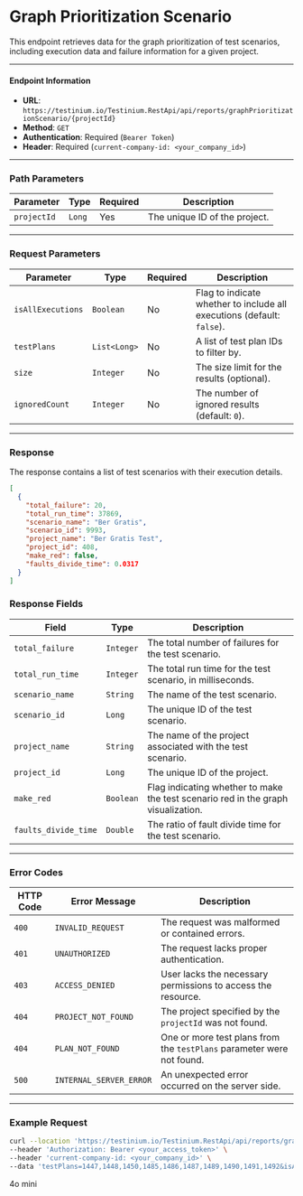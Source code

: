# Graph Prioritization Scenario

This endpoint retrieves data for the graph prioritization of test scenarios, including execution data and failure information for a given project.

***

#### Endpoint Information

* **URL**: `https://testinium.io/Testinium.RestApi/api/reports/graphPrioritizationScenario/{projectId}`
* **Method**: `GET`
* **Authentication**: Required (`Bearer Token`)
* **Header**: Required (`current-company-id: <your_company_id>`)

***

### Path Parameters

| Parameter   | Type   | Required | Description                   |
| ----------- | ------ | -------- | ----------------------------- |
| `projectId` | `Long` | Yes      | The unique ID of the project. |

***

### Request Parameters

| Parameter         | Type         | Required | Description                                                            |
| ----------------- | ------------ | -------- | ---------------------------------------------------------------------- |
| `isAllExecutions` | `Boolean`    | No       | Flag to indicate whether to include all executions (default: `false`). |
| `testPlans`       | `List<Long>` | No       | A list of test plan IDs to filter by.                                  |
| `size`            | `Integer`    | No       | The size limit for the results (optional).                             |
| `ignoredCount`    | `Integer`    | No       | The number of ignored results (default: `0`).                          |

***

### Response

The response contains a list of test scenarios with their execution details.

```json
[
  {
    "total_failure": 20,
    "total_run_time": 37869,
    "scenario_name": "Ber Gratis",
    "scenario_id": 9993,
    "project_name": "Ber Gratis Test",
    "project_id": 408,
    "make_red": false,
    "faults_divide_time": 0.0317
  }
]
```

### **Response Fields**

| Field                | Type      | Description                                                                       |
| -------------------- | --------- | --------------------------------------------------------------------------------- |
| `total_failure`      | `Integer` | The total number of failures for the test scenario.                               |
| `total_run_time`     | `Integer` | The total run time for the test scenario, in milliseconds.                        |
| `scenario_name`      | `String`  | The name of the test scenario.                                                    |
| `scenario_id`        | `Long`    | The unique ID of the test scenario.                                               |
| `project_name`       | `String`  | The name of the project associated with the test scenario.                        |
| `project_id`         | `Long`    | The unique ID of the project.                                                     |
| `make_red`           | `Boolean` | Flag indicating whether to make the test scenario red in the graph visualization. |
| `faults_divide_time` | `Double`  | The ratio of fault divide time for the test scenario.                             |

***

### Error Codes

| HTTP Code | Error Message           | Description                                                           |
| --------- | ----------------------- | --------------------------------------------------------------------- |
| `400`     | `INVALID_REQUEST`       | The request was malformed or contained errors.                        |
| `401`     | `UNAUTHORIZED`          | The request lacks proper authentication.                              |
| `403`     | `ACCESS_DENIED`         | User lacks the necessary permissions to access the resource.          |
| `404`     | `PROJECT_NOT_FOUND`     | The project specified by the `projectId` was not found.               |
| `404`     | `PLAN_NOT_FOUND`        | One or more test plans from the `testPlans` parameter were not found. |
| `500`     | `INTERNAL_SERVER_ERROR` | An unexpected error occurred on the server side.                      |

***

### Example Request

```bash
curl --location 'https://testinium.io/Testinium.RestApi/api/reports/graphPrioritizationScenario/{projectId}' \
--header 'Authorization: Bearer <your_access_token>' \
--header 'current-company-id: <your_company_id>' \
--data 'testPlans=1447,1448,1450,1485,1486,1487,1489,1490,1491,1492&isAllExecutions=true&size=0&ignoredCount=0'
```

4o mini

